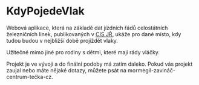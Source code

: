 # KdyPojedeVlak

Webová aplikace, která na základě dat jízdních řádů celostátních železničních linek,
publikovaných v [CIS JŘ](ftp://ftp.cisjr.cz/), ukáže pro dané místo, kdy tudou budou
v nejbližší době projíždět vlaky.

Užitečné mimo jiné pro rodiny s dětmi, které mají rády vláčky.

Projekt je ve vývoji a do finální podoby má zatím daleko. Pokud vás projekt zaujal
nebo máte nějaké dotazy, můžete psát na mormegil-zavináč-centrum-tečka-cz.
